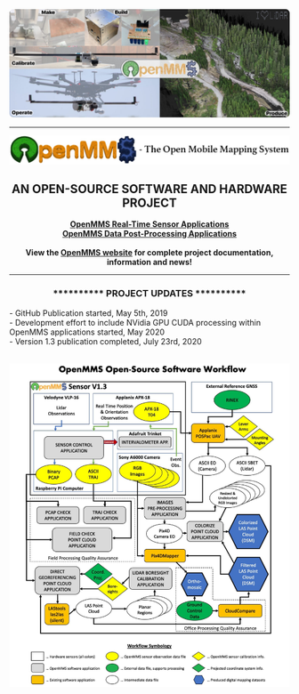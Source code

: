 <img src="./images/github_mosaic_sm.jpg">
<hr>
<p>
<img src="./images/pc_logo7.jpg">
</p>

<h2 align="center">AN OPEN-SOURCE SOFTWARE AND HARDWARE PROJECT</h2>
<p align="center">
 <b><a href="./sensor_firmware">OpenMMS Real-Time Sensor Applications</a></b><br>
 <b><a href="./post_processing">OpenMMS Data Post-Processing Applications</a></b><br><br>
 <b>View the <a href="https://www.openmms.org">OpenMMS website</a> for complete project documentation, information and news!</b><br>
</p>
<hr>
<h3 align="center">********** PROJECT UPDATES **********</h3>
<p>
 - GitHub Publication started, May 5th, 2019<br>
 - Development effort to include NVidia GPU CUDA processing within OpenMMS applications started, May 2020<br>
  - Version 1.3 publication completed, July 23rd, 2020<br>
</p>
<br>
<img src="./images/pp_workflow2.jpg">

